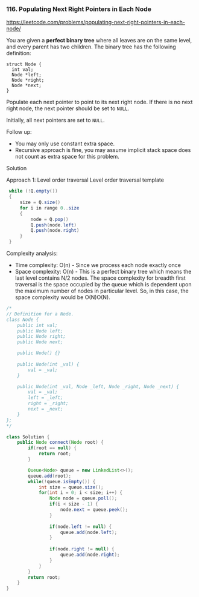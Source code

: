 ### 116. Populating Next Right Pointers in Each Node

https://leetcode.com/problems/populating-next-right-pointers-in-each-node/

You are given a **perfect binary tree** where all leaves are on the same level, and every parent has two children. The binary tree has the following definition:
```
struct Node {
  int val;
  Node *left;
  Node *right;
  Node *next;
}
```
Populate each next pointer to point to its next right node. If there is no next right node, the next pointer should be set to `NULL`.

Initially, all next pointers are set to `NULL`.

 

Follow up:

- You may only use constant extra space.
- Recursive approach is fine, you may assume implicit stack space does not count as extra space for this problem.


Solution

Approach 1: Level order traversal
Level order traversal template
```java
 while (!Q.empty())
 {
     size = Q.size()
     for i in range 0..size
     {
         node = Q.pop()
         Q.push(node.left)
         Q.push(node.right)
     }
 }
```

Complexity analysis:
- Time complexity: O(n)  - Since we process each node exactly once
- Space complexity: O(n) - This is a perfect binary tree which means the last level contains N/2 nodes. The space complexity for breadth first traversal is the space occupied by the queue which is dependent upon the maximum number of nodes in particular level. So, in this case, the space complexity would be O(N)O(N).

```java
/*
// Definition for a Node.
class Node {
    public int val;
    public Node left;
    public Node right;
    public Node next;

    public Node() {}
    
    public Node(int _val) {
        val = _val;
    }

    public Node(int _val, Node _left, Node _right, Node _next) {
        val = _val;
        left = _left;
        right = _right;
        next = _next;
    }
};
*/

class Solution {
    public Node connect(Node root) {
        if(root == null) {
            return root;
        }

        Queue<Node> queue = new LinkedList<>();
        queue.add(root);
        while(!queue.isEmpty()) {
            int size = queue.size();
            for(int i = 0; i < size; i++) {
                Node node = queue.poll();
                if(i < size - 1) {
                    node.next = queue.peek();
                }
                
                if(node.left != null) {
                    queue.add(node.left);
                }
                
                if(node.right != null) {
                    queue.add(node.right);
                }
            }
        }
        return root;
    }
}
```